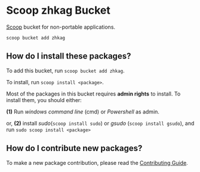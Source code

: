 # Scoop zhkag Bucket

[Scoop](https://scoop.sh/) bucket for non-portable applications.

```
scoop bucket add zhkag
```

How do I install these packages?
---------------------------------

To add this bucket, run `scoop bucket add zhkag`.

To install, run `scoop install <package>`.

Most of the packages in this bucket requires **admin rights** to install. To install them, you should either:

**(1)** Run *windows command line* (cmd) or *Powershell* as admin.

or, **(2)** install *sudo*(`scoop install sudo`) or *gsudo* (`scoop install gsudo`), and run `sudo scoop install <package>`


How do I contribute new packages?
----------------------------------

To make a new package contribution, please read the [Contributing Guide](https://github.com/ScoopInstaller/.github/blob/main/.github/CONTRIBUTING.md).
